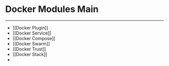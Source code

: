 # Docker Modules Main
***
- [[Docker Plugin]]
- [[Docker Service]]
- [[Docker Compose]]
- [[Docker Swarm]]
- [[Docker Trust]]
- [[Docker Stack]]
- 